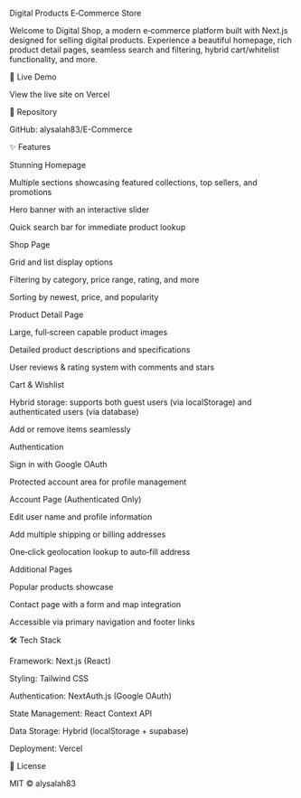 Digital Products E‑Commerce Store

Welcome to Digital Shop, a modern e‑commerce platform built with Next.js designed for selling digital products. Experience a beautiful homepage, rich product detail pages, seamless search and filtering, hybrid cart/whitelist functionality, and more.

🚀 Live Demo

View the live site on Vercel

📂 Repository

GitHub: alysalah83/E-Commerce

✨ Features

Stunning Homepage

Multiple sections showcasing featured collections, top sellers, and promotions

Hero banner with an interactive slider

Quick search bar for immediate product lookup

Shop Page

Grid and list display options

Filtering by category, price range, rating, and more

Sorting by newest, price, and popularity

Product Detail Page

Large, full‑screen capable product images

Detailed product descriptions and specifications

User reviews & rating system with comments and stars

Cart & Wishlist

Hybrid storage: supports both guest users (via localStorage) and authenticated users (via database)

Add or remove items seamlessly

Authentication

Sign in with Google OAuth

Protected account area for profile management

Account Page (Authenticated Only)

Edit user name and profile information

Add multiple shipping or billing addresses

One‑click geolocation lookup to auto‑fill address

Additional Pages

Popular products showcase

Contact page with a form and map integration

Accessible via primary navigation and footer links

🛠️ Tech Stack

Framework: Next.js (React)

Styling: Tailwind CSS

Authentication: NextAuth.js (Google OAuth)

State Management: React Context API

Data Storage: Hybrid (localStorage + supabase)

Deployment: Vercel

📝 License

MIT © alysalah83
